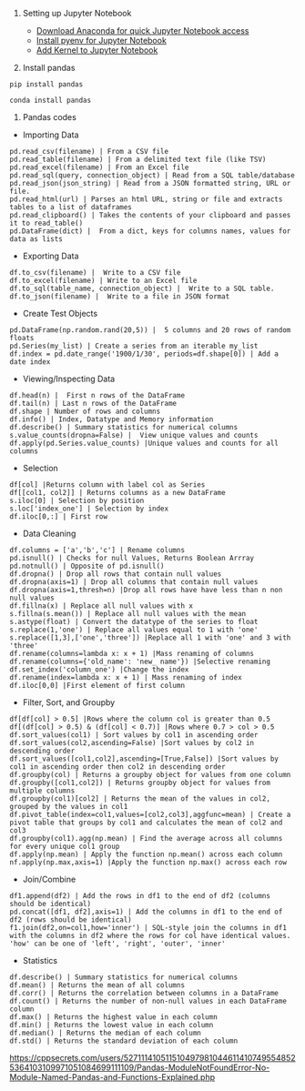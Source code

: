 

1. Setting up Jupyter Notebook
   * [Download Anaconda for quick Jupyter Notebook access](https://www.anaconda.com/)
   * [Install pyenv for Jupyter Notebook](https://albertauyeung.github.io/2020/08/17/pyenv-jupyter.html)
   * [Add Kernel to Jupyter Notebook](https://qiita.com/yuki-shark/items/fba874a109f04004158b)
    
1. Install pandas
  ```
  pip install pandas
  ```
  ```
  conda install pandas
  ```
  
1. Pandas codes

  * Importing Data
  ```
  pd.read_csv(filename) | From a CSV file
  pd.read_table(filename) | From a delimited text file (like TSV)
  pd.read_excel(filename) | From an Excel file
  pd.read_sql(query, connection_object) | Read from a SQL table/database
  pd.read_json(json_string) | Read from a JSON formatted string, URL or file.
  pd.read_html(url) | Parses an html URL, string or file and extracts tables to a list of dataframes
  pd.read_clipboard() | Takes the contents of your clipboard and passes it to read_table() 
  pd.DataFrame(dict) |  From a dict, keys for columns names, values for data as lists
  ```
  
  * Exporting Data
  ```
  df.to_csv(filename) |  Write to a CSV file
  df.to_excel(filename) | Write to an Excel file
  df.to_sql(table_name, connection_object) |  Write to a SQL table. 
  df.to_json(filename) |  Write to a file in JSON format 
  ```
  
  * Create Test Objects
  ```
  pd.DataFrame(np.random.rand(20,5)) |  5 columns and 20 rows of random floats
  pd.Series(my_list) | Create a series from an iterable my_list    
  df.index = pd.date_range('1900/1/30', periods=df.shape[0]) | Add a date index 
  ```
  
  * Viewing/Inspecting Data
  ```
  df.head(n) |  First n rows of the DataFrame
  df.tail(n) | Last n rows of the DataFrame
  df.shape | Number of rows and columns
  df.info() | Index, Datatype and Memory information
  df.describe() | Summary statistics for numerical columns
  s.value_counts(dropna=False) |  View unique values and counts  
  df.apply(pd.Series.value_counts) |Unique values and counts for all columns 
  ```
  
  * Selection
  ```
  df[col] |Returns column with label col as Series
  df[[col1, col2]] | Returns columns as a new DataFrame
  s.iloc[0] | Selection by position
  s.loc['index_one'] | Selection by index
  df.iloc[0,:] | First row      
  ```
  
  * Data Cleaning
  ```
  df.columns = ['a','b','c'] | Rename columns
  pd.isnull() | Checks for null Values, Returns Boolean Arrray
  pd.notnull() | Opposite of pd.isnull()
  df.dropna() | Drop all rows that contain null values
  df.dropna(axis=1) | Drop all columns that contain null values
  df.dropna(axis=1,thresh=n) |Drop all rows have have less than n non null values
  df.fillna(x) | Replace all null values with x
  s.fillna(s.mean()) | Replace all null values with the mean
  s.astype(float) | Convert the datatype of the series to float
  s.replace(1,'one') | Replace all values equal to 1 with 'one'
  s.replace([1,3],['one','three']) |Replace all 1 with 'one' and 3 with 'three'
  df.rename(columns=lambda x: x + 1) |Mass renaming of columns
  df.rename(columns={'old_name': 'new_ name'}) |Selective renaming
  df.set_index('column_one') |Change the index         
  df.rename(index=lambda x: x + 1) | Mass renaming of index 
  df.iloc[0,0] |First element of first column 
  ```
  
  * Filter, Sort, and Groupby
  ```
  df[df[col] > 0.5] |Rows where the column col is greater than 0.5
  df[(df[col] > 0.5) & (df[col] < 0.7)] |Rows where 0.7 > col > 0.5
  df.sort_values(col1) | Sort values by col1 in ascending order
  df.sort_values(col2,ascending=False) |Sort values by col2 in descending order
  df.sort_values([col1,col2],ascending=[True,False]) |Sort values by col1 in ascending order then col2 in descending order
  df.groupby(col) | Returns a groupby object for values from one column
  df.groupby([col1,col2]) | Returns groupby object for values from multiple columns
  df.groupby(col1)[col2] | Returns the mean of the values in col2, grouped by the values in col1
  df.pivot_table(index=col1,values=[col2,col3],aggfunc=mean) | Create a pivot table that groups by col1 and calculates the mean of col2 and col3
  df.groupby(col1).agg(np.mean) | Find the average across all columns for every unique col1 group
  df.apply(np.mean) | Apply the function np.mean() across each column
  nf.apply(np.max,axis=1) |Apply the function np.max() across each row
  ```
  
  * Join/Combine
  ```
  df1.append(df2) | Add the rows in df1 to the end of df2 (columns should be identical)
  pd.concat([df1, df2],axis=1) | Add the columns in df1 to the end of df2 (rows should be identical)      
  f1.join(df2,on=col1,how='inner') | SQL-style join the columns in df1 with the columns in df2 where the rows for col have identical values. 'how' can be one of 'left', 'right', 'outer', 'inner'
  ```
  
  * Statistics
  ```
  df.describe() | Summary statistics for numerical columns
  df.mean() | Returns the mean of all columns
  df.corr() | Returns the correlation between columns in a DataFrame
  df.count() | Returns the number of non-null values in each DataFrame column
  df.max() | Returns the highest value in each column
  df.min() | Returns the lowest value in each column
  df.median() | Returns the median of each column   
  df.std() | Returns the standard deviation of each column
  ```
  
https://cppsecrets.com/users/5271114105115104979810446114107495548525364103109971051084699111109/Pandas-ModuleNotFoundError-No-Module-Named-Pandas-and-Functions-Explained.php

